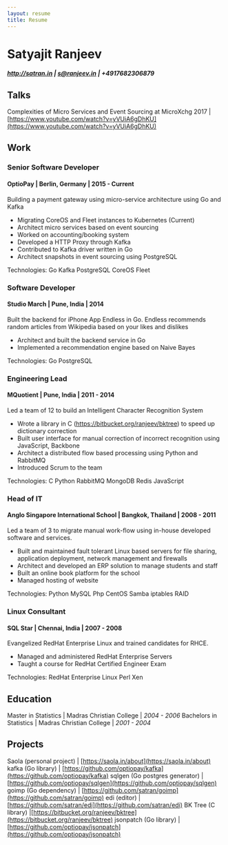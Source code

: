 ```yaml
---
layout: resume
title: Resume
---
```

# Satyajit Ranjeev

##### http://satran.in | s@ranjeev.in | +4917682306879

## Talks

Complexities of Micro Services and Event Sourcing at MicroXchg 2017 | [https://www.youtube.com/watch?v=yVUiA6gDhKU](https://www.youtube.com/watch?v=yVUiA6gDhKU) 


## Work

### Senior Software Developer 

#### OptioPay | Berlin, Germany | 2015 - Current

Building a payment gateway using micro-service architecture using Go and Kafka

- Migrating CoreOS and Fleet instances to Kubernetes (Current)
- Architect micro services based on event sourcing
- Worked on accounting/booking system
- Developed a HTTP Proxy through Kafka
- Contributed to Kafka driver written in Go
- Architect snapshots in event sourcing using PostgreSQL

Technologies: Go Kafka PostgreSQL CoreOS Fleet

### Software Developer 

#### Studio March | Pune, India | 2014

Built the backend for iPhone App Endless in Go. Endless recommends random articles from Wikipedia based on your likes and dislikes

- Architect and built the backend service in Go
- Implemented a recommendation engine based on Naive Bayes

Technologies: Go PostgreSQL

### Engineering Lead 

#### MQuotient | Pune, India | 2011 - 2014

Led a team of 12 to build an Intelligent Character Recognition System

- Wrote a library in C (https://bitbucket.org/ranjeev/bktree) to speed up dictionary correction 
- Built user interface for manual correction of incorrect recognition using JavaScript, Backbone
- Architect a distributed flow based processing using Python and RabbitMQ
- Introduced Scrum to the team

Technologies: C Python RabbitMQ MongoDB Redis JavaScript

### Head of IT 

#### Anglo Singapore International School | Bangkok, Thailand | 2008 - 2011

Led a team of 3 to migrate manual work-flow using in-house developed software and services.

- Built and maintained fault tolerant Linux based servers for file sharing, application deployment, network management and firewalls
- Architect and developed an ERP solution to manage students and staff
- Built an online book platform for the school
- Managed hosting of website

Technologies: Python MySQL Php CentOS Samba iptables RAID

### Linux Consultant 

#### SQL Star | Chennai, India | 2007 - 2008

Evangelized RedHat Enterprise Linux and trained candidates for RHCE. 

- Managed and administered RedHat Enterprise Servers
- Taught a course for RedHat Certified Engineer Exam

Technologies: RedHat Enterprise Linux Perl Xen


## Education

Master in Statistics | Madras Christian College | _2004 - 2006_
Bachelors in Statistics | Madras Christian College | _2001 - 2004_



## Projects

Saola (personal project) | [https://saola.in/about](https://saola.in/about)
kafka (Go library) | [https://github.com/optiopay/kafka](https://github.com/optiopay/kafka)
sqlgen (Go postgres generator) | [https://github.com/optiopay/sqlgen](https://github.com/optiopay/sqlgen)
goimp (Go dependency) | [https://github.com/satran/goimp](https://github.com/satran/goimp)
edi (editor) | [https://github.com/satran/edi](https://github.com/satran/edi)
BK Tree (C library) |[https://bitbucket.org/ranjeev/bktree](https://bitbucket.org/ranjeev/bktree)
jsonpatch (Go library) | [https://github.com/optiopay/jsonpatch](https://github.com/optiopay/jsonpatch)


